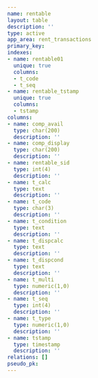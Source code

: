 ```yaml
---
name: rentable
layout: table
description: ''
type: active
app_area: rent_transactions
primary_key: 
indexes:
- name: rentable01
  unique: true
  columns:
  - t_code
  - t_seq
- name: rentable_tstamp
  unique: true
  columns:
  - tstamp
columns:
- name: comp_avail
  type: char(200)
  description: ''
- name: comp_display
  type: char(200)
  description: ''
- name: rentable_sid
  type: int(4)
  description: ''
- name: t_calc
  type: text
  description: ''
- name: t_code
  type: char(3)
  description: ''
- name: t_condition
  type: text
  description: ''
- name: t_dispcalc
  type: text
  description: ''
- name: t_dispcond
  type: text
  description: ''
- name: t_multi
  type: numeric(1,0)
  description: ''
- name: t_seq
  type: int(4)
  description: ''
- name: t_type
  type: numeric(1,0)
  description: ''
- name: tstamp
  type: timestamp
  description: ''
relations: []
pseudo_pk: 
---
```


